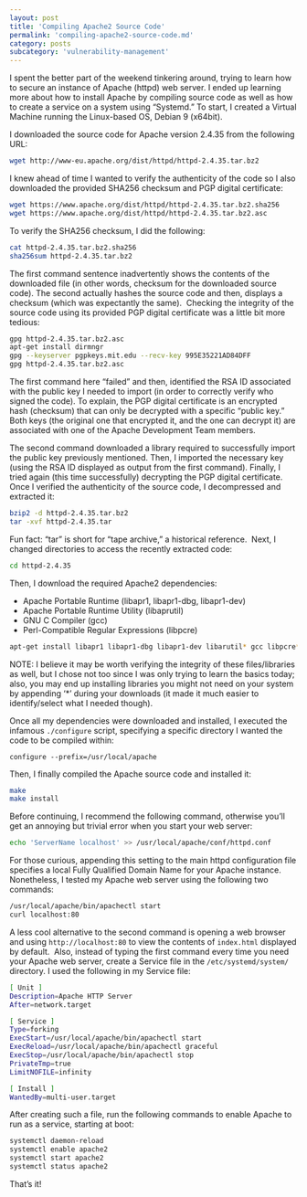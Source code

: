 ```yaml
---
layout: post
title: 'Compiling Apache2 Source Code'
permalink: 'compiling-apache2-source-code.md'
category: posts
subcategory: 'vulnerability-management'
---
```


I spent the better part of the weekend tinkering around, trying to learn how to secure an instance of Apache (httpd) web server. I ended up learning more about how to install Apache by compiling source code as well as how to create a service on a system using “Systemd.” To start, I created a Virtual Machine running the Linux-based OS, Debian 9 (x64bit). 

I downloaded the source code for Apache version 2.4.35 from the following URL:
```bash
wget http://www-eu.apache.org/dist/httpd/httpd-2.4.35.tar.bz2
```

I knew ahead of time I wanted to verify the authenticity of the code so I also downloaded the provided SHA256 checksum and PGP digital certificate:
```bash
wget https://www.apache.org/dist/httpd/httpd-2.4.35.tar.bz2.sha256 
wget https://www.apache.org/dist/httpd/httpd-2.4.35.tar.bz2.asc 
```

To verify the SHA256 checksum, I did the following:
```bash
cat httpd-2.4.35.tar.bz2.sha256
sha256sum httpd-2.4.35.tar.bz2
```

The first command sentence inadvertently shows the contents of the downloaded file (in other words, checksum for the downloaded source code). The second actually hashes the source code and then, displays a checksum (which was expectantly the same). 
Checking the integrity of the source code using its provided PGP digital certificate was a little bit more tedious:
```bash
gpg httpd-2.4.35.tar.bz2.asc 
apt-get install dirmngr 
gpg --keyserver pgpkeys.mit.edu --recv-key 995E35221AD84DFF 
gpg httpd-2.4.35.tar.bz2.asc 
```

The first command here “failed” and then, identified the RSA ID associated with the public key I needed to import (in order to correctly verify who signed the code). To explain, the PGP digital certificate is an encrypted hash (checksum) that can only be decrypted with a specific “public key.” Both keys (the original one that encrypted it, and the one can decrypt it) are associated with one of the Apache Development Team members. 

The second command downloaded a library required to successfully import the public key previously mentioned. Then, I imported the necessary key (using the RSA ID displayed as output from the first command). Finally, I tried again (this time successfully) decrypting the PGP digital certificate. 
Once I verified the authenticity of the source code, I decompressed and extracted it:
```bash
bzip2 -d httpd-2.4.35.tar.bz2
tar -xvf httpd-2.4.35.tar
```

Fun fact: “tar” is short for “tape archive,” a historical reference. 
Next, I changed directories to access the recently extracted code:
```bash
cd httpd-2.4.35
```

Then, I download the required Apache2 dependencies:
* Apache Portable Runtime (libapr1, libapr1-dbg, libapr1-dev)<br>
* Apache Portable Runtime Utility (libaprutil)<br>
* GNU C Compiler (gcc)<br>
* Perl-Compatible Regular Expressions (libpcre)

```bash
apt-get install libapr1 libapr1-dbg libapr1-dev libarutil* gcc libpcre*
```

NOTE: I believe it may be worth verifying the integrity of these files/libraries as well, but I chose not too since I was only trying to learn the basics today; also, you may end up installing libraries you might not need on your system by appending ‘*’ during your downloads (it made it much easier to identify/select what I needed though). 

Once all my dependencies were downloaded and installed, I executed the infamous `./configure` script, specifying a specific directory I wanted the code to be compiled within:
```
configure --prefix=/usr/local/apache
```

Then, I finally compiled the Apache source code and installed it:
```bash
make
make install
```

Before continuing, I recommend the following command, otherwise you’ll get an annoying but trivial error when you start your web server:
```bash
echo 'ServerName localhost' >> /usr/local/apache/conf/httpd.conf
```

For those curious, appending this setting to the main httpd configuration file specifies a local Fully Qualified Domain Name for your Apache instance. 
Nonetheless, I tested my Apache web server using the following two commands:
```bash
/usr/local/apache/bin/apachectl start
curl localhost:80
```

A less cool alternative to the second command is opening a web browser and using `http://localhost:80` to view the contents of `index.html` displayed by default. 
Also, instead of typing the first command every time you need your Apache web server, create a Service file in the `/etc/systemd/system/` directory. I used the following in my Service file:
```bash
[ Unit ]
Description=Apache HTTP Server
After=network.target

[ Service ]
Type=forking
ExecStart=/usr/local/apache/bin/apachectl start
ExecReload=/usr/local/apache/bin/apachectl graceful
ExecStop=/usr/local/apache/bin/apachectl stop
PrivateTmp=true
LimitNOFILE=infinity

[ Install ]
WantedBy=multi-user.target
```

After creating such a file, run the following commands to enable Apache to run as a service, starting at boot:
```bash
systemctl daemon-reload
systemctl enable apache2
systemctl start apache2
systemctl status apache2
```
That’s it! 
